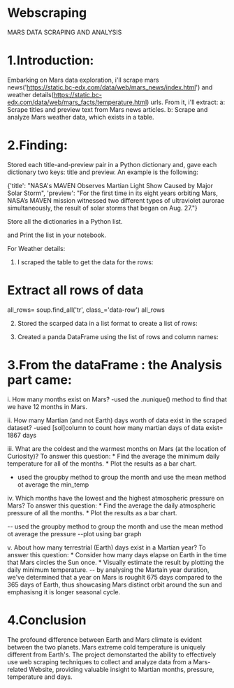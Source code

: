 # Webscraping
MARS DATA SCRAPING AND ANALYSIS


# 1.Introduction:

Embarking on Mars data exploration, i'll scrape mars news('https://static.bc-edx.com/data/web/mars_news/index.html') and weather details(https://static.bc-edx.com/data/web/mars_facts/temperature.html) urls. From it, i'll extract:
a: Scrape titles and preview text from Mars news articles.
 b: Scrape and analyze Mars weather data, which exists in a table.

# 2.Finding:

Stored each title-and-preview pair in a Python dictionary and, gave each dictionary two keys: title and preview. An example is the following:

{'title': "NASA's MAVEN Observes Martian Light Show Caused by Major Solar Storm",
 'preview': "For the first time in its eight years orbiting Mars, NASA’s MAVEN mission witnessed two different types of ultraviolet aurorae simultaneously, the result of solar storms that began on Aug. 27."}


Store all the dictionaries in a Python list.

 and Print the list in your notebook.

 For Weather details:

 1. I scraped the table to get the data for the rows:
# Extract all rows of data
all_rows= soup.find_all('tr', class_='data-row')
all_rows

2. Stored the scarped data in a list format to create a list of rows:

3. Created a panda DataFrame using the list of rows and column names:

# 3.From the dataFrame : the Analysis part came:


i. How many months exist on Mars?
-used the .nunique() method to find that we have 12 months in Mars.


ii. How many Martian (and not Earth) days worth of data exist in the scraped dataset?
-used [sol]column to count how many martian days of data exist= 1867 days


iii. What are the coldest and the warmest months on Mars (at the location of Curiosity)? To answer this question:
    * Find the average the minimum daily temperature for all of the months.
    * Plot the results as a bar chart.

- used the groupby method to group the month and use the mean method ot average the min_temp

iv. Which months have the lowest and the highest atmospheric pressure on Mars? To answer this question:
    * Find the average the daily atmospheric pressure of all the months.
    * Plot the results as a bar chart.

-- used the groupby method to group the month and use the mean method ot average the pressure
--plot using bar graph

v. About how many terrestrial (Earth) days exist in a Martian year? To answer this question:
    * Consider how many days elapse on Earth in the time that Mars circles the Sun once.
    * Visually estimate the result by plotting the daily minimum temperature.
-- by analysing the Martain year duration, we've determined that a year on Mars is roughlt 675 days compared to the 365 days of Earth, thus showcasing Mars distinct orbit around the sun and emphasisng it is longer seasonal cycle.

# 4.Conclusion
The profound difference between Earth and Mars climate is evident between the two planets. Mars extreme cold temperature is uniquely different from Earth's.
The project demonstarted the ability to effectively use web scraping techniques to collect and analyze data from a Mars-related Website, providing valuable insight to Martian months, pressure, temperature and days.



